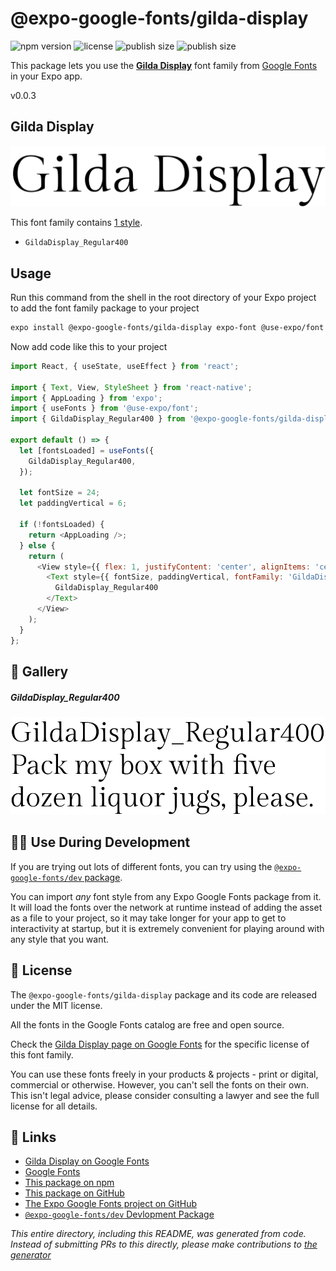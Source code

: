 # @expo-google-fonts/gilda-display

![npm version](https://flat.badgen.net/npm/v/@expo-google-fonts/gilda-display)
![license](https://flat.badgen.net/github/license/expo/google-fonts)
![publish size](https://flat.badgen.net/packagephobia/install/@expo-google-fonts/gilda-display)
![publish size](https://flat.badgen.net/packagephobia/publish/@expo-google-fonts/gilda-display)

This package lets you use the [**Gilda Display**](https://fonts.google.com/specimen/Gilda+Display) font family from [Google Fonts](https://fonts.google.com/) in your Expo app.

v0.0.3

## Gilda Display

![Gilda Display](./font-family.png)

This font family contains [1 style](#-gallery).

- `GildaDisplay_Regular400`

## Usage

Run this command from the shell in the root directory of your Expo project to add the font family package to your project
```sh
expo install @expo-google-fonts/gilda-display expo-font @use-expo/font
```

Now add code like this to your project
```js
import React, { useState, useEffect } from 'react';

import { Text, View, StyleSheet } from 'react-native';
import { AppLoading } from 'expo';
import { useFonts } from '@use-expo/font';
import { GildaDisplay_Regular400 } from '@expo-google-fonts/gilda-display';

export default () => {
  let [fontsLoaded] = useFonts({
    GildaDisplay_Regular400,
  });

  let fontSize = 24;
  let paddingVertical = 6;

  if (!fontsLoaded) {
    return <AppLoading />;
  } else {
    return (
      <View style={{ flex: 1, justifyContent: 'center', alignItems: 'center' }}>
        <Text style={{ fontSize, paddingVertical, fontFamily: 'GildaDisplay_Regular400' }}>
          GildaDisplay_Regular400
        </Text>
      </View>
    );
  }
};

```

## 🔡 Gallery

##### GildaDisplay_Regular400
![GildaDisplay_Regular400](./d46a827dcf6e69348a898d71938544f7f63de075eaea97cb6cb797bd3c234904.ttf.png)


## 👩‍💻 Use During Development

If you are trying out lots of different fonts, you can try using the [`@expo-google-fonts/dev` package](https://github.com/expo/google-fonts/tree/master/font-packages/dev#readme).

You can import *any* font style from any Expo Google Fonts package from it. It will load the fonts
over the network at runtime instead of adding the asset as a file to your project, so it may take longer
for your app to get to interactivity at startup, but it is extremely convenient
for playing around with any style that you want.

## 📖 License

The `@expo-google-fonts/gilda-display` package and its code are released under the MIT license.

All the fonts in the Google Fonts catalog are free and open source.

Check the [Gilda Display page on Google Fonts](https://fonts.google.com/specimen/Gilda+Display) for the specific license of this font family.

You can use these fonts freely in your products & projects - print or digital, commercial or otherwise. However, you can't sell the fonts on their own. This isn't legal advice, please consider consulting a lawyer and see the full license for all details.

## 🔗 Links

- [Gilda Display on Google Fonts](https://fonts.google.com/specimen/Gilda+Display)
- [Google Fonts](https://fonts.google.com/)
- [This package on npm](https://www.npmjs.com/package/@expo-google-fonts/gilda-display)
- [This package on GitHub](https://github.com/expo/google-fonts/tree/master/font-packages/gilda-display)
- [The Expo Google Fonts project on GitHub](https://github.com/expo/google-fonts)
- [`@expo-google-fonts/dev` Devlopment Package](https://github.com/expo/google-fonts/tree/master/font-packages/dev)


*This entire directory, including this README, was generated from code. Instead of submitting PRs to this directly, please make contributions to [the generator](https://github.com/expo/google-fonts/tree/master/packages/generator)*
